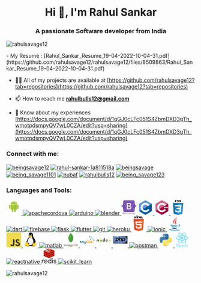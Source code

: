 <h1 align="center">Hi 👋, I'm Rahul Sankar</h1>
<h3 align="center">A passionate Software developer from India</h3>

<p align="left"> <img src="https://komarev.com/ghpvc/?username=rahulsavage12&label=Profile%20views&color=0e75b6&style=flat" alt="rahulsavage12" /> </p>
- My Resume : [Rahul_Sankar_Resume_19-04-2022-10-04-31.pdf](https://github.com/rahulsavage12/rahulsavage12/files/8509863/Rahul_Sankar_Resume_19-04-2022-10-04-31.pdf)

- 👨‍💻 All of my projects are available at [https://github.com/rahulsavage12?tab=repositories](https://github.com/rahulsavage12?tab=repositories)

- 📫 How to reach me **rahulbulls12@gmail.com**

- 📄 Know about my experiences [https://docs.google.com/document/d/1qGJ0cLFc051S4ZbmDXD3gTh_wmotpdsmpyQV7wL0CZA/edit?usp=sharing](https://docs.google.com/document/d/1qGJ0cLFc051S4ZbmDXD3gTh_wmotpdsmpyQV7wL0CZA/edit?usp=sharing)


<h3 align="left">Connect with me:</h3>
<p align="left">
<a href="https://twitter.com/beingsavage12" target="blank"><img align="center" src="https://cdn.jsdelivr.net/npm/simple-icons@3.0.1/icons/twitter.svg" alt="beingsavage12" height="30" width="40" /></a>
<a href="https://linkedin.com/in/rahul-sankar-1a811518a" target="blank"><img align="center" src="https://cdn.jsdelivr.net/npm/simple-icons@3.0.1/icons/linkedin.svg" alt="rahul-sankar-1a811518a" height="30" width="40" /></a>
<a href="https://kaggle.com/beingsavage" target="blank"><img align="center" src="https://cdn.jsdelivr.net/npm/simple-icons@3.0.1/icons/kaggle.svg" alt="beingsavage" height="30" width="40" /></a>
<a href="https://instagram.com/being_savage1101" target="blank"><img align="center" src="https://cdn.jsdelivr.net/npm/simple-icons@3.0.1/icons/instagram.svg" alt="being_savage1101" height="30" width="40" /></a>
<a href="https://www.youtube.com/c/nubaf" target="blank"><img align="center" src="https://cdn.jsdelivr.net/npm/simple-icons@3.0.1/icons/youtube.svg" alt="nubaf" height="30" width="40" /></a>
<a href="https://www.hackerrank.com/rahulbulls12" target="blank"><img align="center" src="https://cdn.jsdelivr.net/npm/simple-icons@3.0.1/icons/hackerrank.svg" alt="rahulbulls12" height="30" width="40" /></a>
<a href="https://www.leetcode.com/being_savage123" target="blank"><img align="center" src="https://cdn.jsdelivr.net/npm/simple-icons@3.0.1/icons/leetcode.svg" alt="being_savage123" height="30" width="40" /></a>
</p>

<h3 align="left">Languages and Tools:</h3>
<p align="left"> <a href="https://developer.android.com" target="_blank"> <img src="https://raw.githubusercontent.com/devicons/devicon/master/icons/android/android-original-wordmark.svg" alt="android" width="40" height="40"/> </a> <a href="https://cordova.apache.org/" target="_blank"> <img src="https://www.vectorlogo.zone/logos/apache_cordova/apache_cordova-icon.svg" alt="apachecordova" width="40" height="40"/> </a> <a href="https://www.arduino.cc/" target="_blank"> <img src="https://cdn.worldvectorlogo.com/logos/arduino-1.svg" alt="arduino" width="40" height="40"/> </a> <a href="https://www.blender.org/" target="_blank"> <img src="https://download.blender.org/branding/community/blender_community_badge_white.svg" alt="blender" width="40" height="40"/> </a> <a href="https://getbootstrap.com" target="_blank"> <img src="https://raw.githubusercontent.com/devicons/devicon/master/icons/bootstrap/bootstrap-plain-wordmark.svg" alt="bootstrap" width="40" height="40"/> </a> <a href="https://www.cprogramming.com/" target="_blank"> <img src="https://raw.githubusercontent.com/devicons/devicon/master/icons/c/c-original.svg" alt="c" width="40" height="40"/> </a> <a href="https://www.w3schools.com/cpp/" target="_blank"> <img src="https://raw.githubusercontent.com/devicons/devicon/master/icons/cplusplus/cplusplus-original.svg" alt="cplusplus" width="40" height="40"/> </a> <a href="https://www.w3schools.com/css/" target="_blank"> <img src="https://raw.githubusercontent.com/devicons/devicon/master/icons/css3/css3-original-wordmark.svg" alt="css3" width="40" height="40"/> </a> <a href="https://dart.dev" target="_blank"> <img src="https://www.vectorlogo.zone/logos/dartlang/dartlang-icon.svg" alt="dart" width="40" height="40"/> </a> <a href="https://firebase.google.com/" target="_blank"> <img src="https://www.vectorlogo.zone/logos/firebase/firebase-icon.svg" alt="firebase" width="40" height="40"/> </a> <a href="https://flask.palletsprojects.com/" target="_blank"> <img src="https://www.vectorlogo.zone/logos/pocoo_flask/pocoo_flask-icon.svg" alt="flask" width="40" height="40"/> </a> <a href="https://flutter.dev" target="_blank"> <img src="https://www.vectorlogo.zone/logos/flutterio/flutterio-icon.svg" alt="flutter" width="40" height="40"/> </a> <a href="https://git-scm.com/" target="_blank"> <img src="https://www.vectorlogo.zone/logos/git-scm/git-scm-icon.svg" alt="git" width="40" height="40"/> </a> <a href="https://heroku.com" target="_blank"> <img src="https://www.vectorlogo.zone/logos/heroku/heroku-icon.svg" alt="heroku" width="40" height="40"/> </a> <a href="https://www.w3.org/html/" target="_blank"> <img src="https://raw.githubusercontent.com/devicons/devicon/master/icons/html5/html5-original-wordmark.svg" alt="html5" width="40" height="40"/> </a> <a href="https://ionicframework.com" target="_blank"> <img src="https://upload.wikimedia.org/wikipedia/commons/d/d1/Ionic_Logo.svg" alt="ionic" width="40" height="40"/> </a> <a href="https://www.java.com" target="_blank"> <img src="https://raw.githubusercontent.com/devicons/devicon/master/icons/java/java-original.svg" alt="java" width="40" height="40"/> </a> <a href="https://developer.mozilla.org/en-US/docs/Web/JavaScript" target="_blank"> <img src="https://raw.githubusercontent.com/devicons/devicon/master/icons/javascript/javascript-original.svg" alt="javascript" width="40" height="40"/> </a> <a href="https://www.linux.org/" target="_blank"> <img src="https://raw.githubusercontent.com/devicons/devicon/master/icons/linux/linux-original.svg" alt="linux" width="40" height="40"/> </a> <a href="https://www.mathworks.com/" target="_blank"> <img src="https://raw.githubusercontent.com/simple-icons/simple-icons/master/icons/mathworks.svg" alt="matlab" width="40" height="40"/> </a> <a href="https://www.mongodb.com/" target="_blank"> <img src="https://raw.githubusercontent.com/devicons/devicon/master/icons/mongodb/mongodb-original-wordmark.svg" alt="mongodb" width="40" height="40"/> </a> <a href="https://www.mysql.com/" target="_blank"> <img src="https://raw.githubusercontent.com/devicons/devicon/master/icons/mysql/mysql-original-wordmark.svg" alt="mysql" width="40" height="40"/> </a> <a href="https://nodejs.org" target="_blank"> <img src="https://raw.githubusercontent.com/devicons/devicon/master/icons/nodejs/nodejs-original-wordmark.svg" alt="nodejs" width="40" height="40"/> </a> <a href="https://www.php.net" target="_blank"> <img src="https://raw.githubusercontent.com/devicons/devicon/master/icons/php/php-original.svg" alt="php" width="40" height="40"/> </a> <a href="https://postman.com" target="_blank"> <img src="https://www.vectorlogo.zone/logos/getpostman/getpostman-icon.svg" alt="postman" width="40" height="40"/> </a> <a href="https://www.python.org" target="_blank"> <img src="https://raw.githubusercontent.com/devicons/devicon/master/icons/python/python-original.svg" alt="python" width="40" height="40"/> </a> <a href="https://reactjs.org/" target="_blank"> <img src="https://raw.githubusercontent.com/devicons/devicon/master/icons/react/react-original-wordmark.svg" alt="react" width="40" height="40"/> </a> <a href="https://reactnative.dev/" target="_blank"> <img src="https://reactnative.dev/img/header_logo.svg" alt="reactnative" width="40" height="40"/> </a> <a href="https://redis.io" target="_blank"> <img src="https://raw.githubusercontent.com/devicons/devicon/master/icons/redis/redis-original-wordmark.svg" alt="redis" width="40" height="40"/> </a> <a href="https://scikit-learn.org/" target="_blank"> <img src="https://upload.wikimedia.org/wikipedia/commons/0/05/Scikit_learn_logo_small.svg" alt="scikit_learn" width="40" height="40"/> </a> </p>

<p><img align="left" src="https://github-readme-stats.vercel.app/api/top-langs?username=rahulsavage12&show_icons=true&locale=en&layout=compact" alt="rahulsavage12" /></p>



